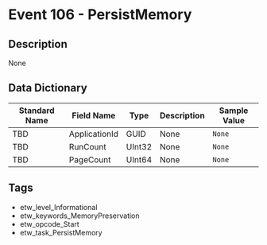 # Event 106 - PersistMemory

## Description
None

## Data Dictionary
|Standard Name|Field Name|Type|Description|Sample Value|
|---|---|---|---|---|
|TBD|ApplicationId|GUID|None|`None`|
|TBD|RunCount|UInt32|None|`None`|
|TBD|PageCount|UInt64|None|`None`|

## Tags
* etw_level_Informational
* etw_keywords_MemoryPreservation
* etw_opcode_Start
* etw_task_PersistMemory